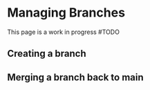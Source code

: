 # Managing Branches
This page is a work in progress #TODO
## Creating a branch
## Merging a branch back to main 